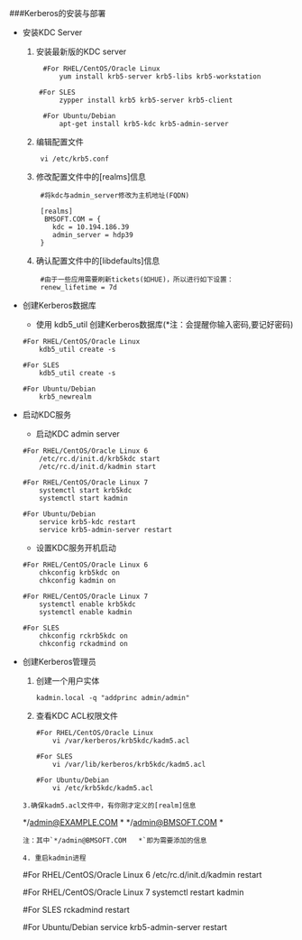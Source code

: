 ###Kerberos的安装与部署

* 安装KDC Server

    1. 安装最新版的KDC server
   ```     
        #For RHEL/CentOS/Oracle Linux
            yum install krb5-server krb5-libs krb5-workstation
        
       #For SLES
            zypper install krb5 krb5-server krb5-client
        
        #For Ubuntu/Debian        
            apt-get install krb5-kdc krb5-admin-server
    ```
    2. 编辑配置文件
    
            vi /etc/krb5.conf
        
    3. 修改配置文件中的[realms]信息
        
            #将kdc与admin_server修改为主机地址(FQDN)
            
            [realms]
             BMSOFT.COM = {
               kdc = 10.194.186.39
               admin_server = hdp39
            }
    4. 确认配置文件中的[libdefaults]信息
    
            #由于一些应用需要刷新tickets(如HUE)，所以进行如下设置：
            renew_lifetime = 7d
            
            
* 创建Kerberos数据库

    - 使用 kdb5_util 创建Kerberos数据库(*注：会提醒你输入密码,要记好密码)
    ```
    #For RHEL/CentOS/Oracle Linux
        kdb5_util create -s
        
    #For SLES
        kdb5_util create -s
        
    #For Ubuntu/Debian
        krb5_newrealm
    ```
          
* 启动KDC服务
    - 启动KDC admin server
    ```
    #For RHEL/CentOS/Oracle Linux 6
        /etc/rc.d/init.d/krb5kdc start
        /etc/rc.d/init.d/kadmin start
        
    #For RHEL/CentOS/Oracle Linux 7
        systemctl start krb5kdc
        systemctl start kadmin
        
    #For Ubuntu/Debian
        service krb5-kdc restart
        service krb5-admin-server restart  
    ```
    
    - 设置KDC服务开机启动    
    ```
    #For RHEL/CentOS/Oracle Linux 6
        chkconfig krb5kdc on
        chkconfig kadmin on
        
    #For RHEL/CentOS/Oracle Linux 7
        systemctl enable krb5kdc
        systemctl enable kadmin
        
    #For SLES
        chkconfig rckrb5kdc on
        chkconfig rckadmind on
    ```
    
* 创建Kerberos管理员
   
    1. 创建一个用户实体
        
        `kadmin.local -q "addprinc admin/admin"`
    
    2. 查看KDC ACL权限文件

        ```
       #For RHEL/CentOS/Oracle Linux
            vi /var/kerberos/krb5kdc/kadm5.acl
            
       #For SLES
            vi /var/lib/kerberos/krb5kdc/kadm5.acl
            
       #For Ubuntu/Debian       
            vi /etc/krb5kdc/kadm5.acl

    ```
    3.确保kadm5.acl文件中，有你刚才定义的[realm]信息
    ```
    */admin@EXAMPLE.COM     *
    */admin@BMSOFT.COM   *
    ```
    注：其中`*/admin@BMSOFT.COM   *`即为需要添加的信息
    
    4. 重启kadmin进程
    ```
    #For RHEL/CentOS/Oracle Linux 6
        /etc/rc.d/init.d/kadmin restart

    #For RHEL/CentOS/Oracle Linux 7
        systemctl restart kadmin

    #For SLES
        rckadmind restart

    #For Ubuntu/Debian
        service krb5-admin-server restart
    ```
    
    